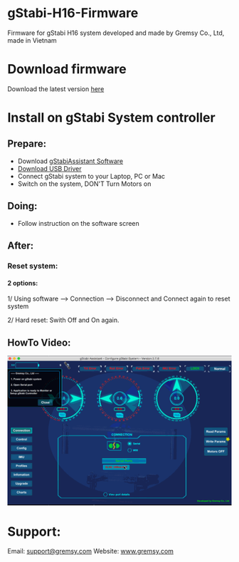 # gStabi-H16-Firmware
Firmware for gStabi H16 system developed and made by Gremsy Co., Ltd, made in Vietnam

# Download firmware
Download the latest version [here](https://github.com/Gremsy/gStabi-H16-Firmware/releases)

# Install on gStabi System controller
## Prepare:
- Download [gStabiAssistant Software](https://github.com/Gremsy/gStabi-Software/releases)
- [Download USB Driver](https://www.silabs.com/products/mcu/Pages/USBtoUARTBridgeVCPDrivers.aspx)
- Connect gStabi system to your Laptop, PC or Mac
- Switch on the system, DON'T Turn Motors on

## Doing:
 - Follow instruction on the software screen

## After:
### Reset system:
#### 2 options:
1/ Using software --> Connection --> Disconnect and Connect again to reset system

2/ Hard reset: Swith Off and On again.

## HowTo Video:
![Walkthrough Video](UpgradeFirmwareWalkthrough.gif)

# Support:
Email: support@gremsy.com
Website: www.gremsy.com






